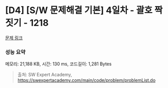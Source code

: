 # [D4] [S/W 문제해결 기본] 4일차 - 괄호 짝짓기 - 1218 

[문제 링크](https://swexpertacademy.com/main/code/problem/problemDetail.do?contestProbId=AV14eWb6AAkCFAYD) 

### 성능 요약

메모리: 21,188 KB, 시간: 130 ms, 코드길이: 1,281 Bytes



> 출처: SW Expert Academy, https://swexpertacademy.com/main/code/problem/problemList.do